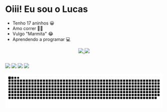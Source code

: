 <h1> Oiii! Eu sou o Lucas </h1>

- Tenho 17 aninhos 😀
- Amo correr 🏃‍♂️
- Vulgo "Marmita" 😂
- Aprendendo a programar 💻

<div align="center">
  <a href="https://github.com/lucasvonryn">
  <img height="180em" src="https://github-readme-stats.vercel.app/api?username=lucasvonryn&show_icons=true&theme=dark&include_all_commits=true&count_private=true"/>
  <img height="180em" src="https://github-readme-stats.vercel.app/api/top-langs/?username=lucasvonryn&layout=compact&langs_count=7&theme=dark"/>
</div>
  
  ##
  
  <div> 
  <a href="https://instagram.com/lucasvonryn" target="_blank"><img src="https://img.shields.io/badge/-Instagram-%23E4405F?style=for-the-badge&logo=instagram&logoColor=white" target="_blank"></a>
  <a href="https://discord.gg/B3HuvY48N6" target="_blank"><img src="https://img.shields.io/badge/Discord-7289DA?style=for-the-badge&logo=discord&logoColor=white" target="_blank"></a> 
  <a href="https://www.facebook.com/lucasvonryn" target="_blank"><img src="https://img.shields.io/badge/Facebook-1877F2?style=for-the-badge&logo=facebook&logoColor=white" target="_blank"></a>
  <a href="https://twitter.com/lucasvonryn" target="_blank"><img src="https://img.shields.io/badge/Twitter-1DA1F2?style=for-the-badge&logo=twitter&logoColor=white" target="_blank"></a>
    
  ![Snake animation](https://github.com/lucasvonryn/lucasvonryn/blob/output/github-contribution-grid-snake.svg)
    
</div>
